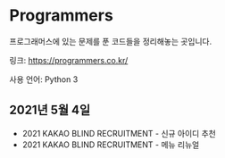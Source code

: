 # Programmers
프로그래머스에 있는 문제를 푼 코드들을 정리해놓는 곳입니다.

링크: https://programmers.co.kr/

사용 언어: Python 3

## 2021년 5월 4일
+ 2021 KAKAO BLIND RECRUITMENT - 신규 아이디 추천
+ 2021 KAKAO BLIND RECRUITMENT - 메뉴 리뉴얼
